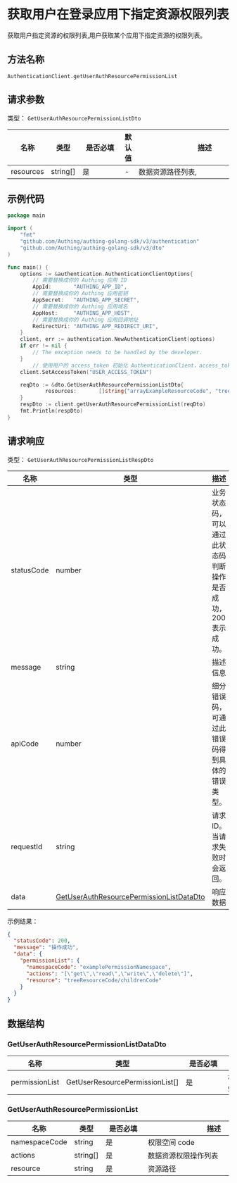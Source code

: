 # 获取用户在登录应用下指定资源权限列表

<!--  
  警告⚠️：  
  不要直接修改该文档，  https://github.com/Authing/authing-docs-factory  
  使用该项目进行生成  
-->  

<LastUpdated />  

获取用户指定资源的权限列表,用户获取某个应用下指定资源的权限列表。

## 方法名称

`AuthenticationClient.getUserAuthResourcePermissionList`

## 请求参数

类型： `GetUserAuthResourcePermissionListDto`

| 名称        | 类型       | <div style="width:80px">是否必填</div> | 默认值 | <div style="width:300px">描述</div> | <div style="width:200px"></div>示例值</div> |
|-----------|----------|------------------------------------|-----|-----------------------------------|------------------------------------------|
| resources | string[] | 是                                  | -   | 数据资源路径列表,                         | `["exampleResource"]`                    |

## 示例代码

```go
package main

import (
	"fmt"
	"github.com/Authing/authing-golang-sdk/v3/authentication"
	"github.com/Authing/authing-golang-sdk/v3/dto"
)

func main() {
	options := &authentication.AuthenticationClientOptions{
        // 需要替换成你的 Authing 应用 ID
		AppId:       "AUTHING_APP_ID",
        // 需要替换成你的 Authing 应用密钥
		AppSecret:   "AUTHING_APP_SECRET",
        // 需要替换成你的 Authing 应用域名
		AppHost:     "AUTHING_APP_HOST",
        // 需要替换成你的 Authing 应用回调地址
		RedirectUri: "AUTHING_APP_REDIRECT_URI",
	}
	client, err := authentication.NewAuthenticationClient(options)
	if err != nil {
		// The exception needs to be handled by the developer.
	}
	    // 使用用户的 access_token 初始化 AuthenticationClient，access_token 可以通过登录接口获取
    client.SetAccessToken("USER_ACCESS_TOKEN")

    reqDto := &dto.GetUserAuthResourcePermissionListDto{
		    resources:       []string{"arrayExampleResourceCode", "treeExampleResourceCode/childrenCode"},
    }
    respDto := client.getUserAuthResourcePermissionList(reqDto)
	fmt.Println(respDto)
}
```


## 请求响应

类型： `GetUserAuthResourcePermissionListRespDto`

| 名称         | 类型                                                                                               | 描述                               |
|------------|--------------------------------------------------------------------------------------------------|----------------------------------|
| statusCode | number                                                                                           | 业务状态码，可以通过此状态码判断操作是否成功，200 表示成功。 |
| message    | string                                                                                           | 描述信息                             |
| apiCode    | number                                                                                           | 细分错误码，可通过此错误码得到具体的错误类型。          |
| requestId  | string                                                                                           | 请求 ID。当请求失败时会返回。                 |
| data       | <a href="#GetUserAuthResourcePermissionListDataDto">GetUserAuthResourcePermissionListDataDto</a> | 响应数据                             |


示例结果：


```json
{
  "statusCode": 200,
  "message": "操作成功",
  "data": {
    "permissionList": {
      "namespaceCode": "examplePermissionNamespace",
      "actions": "[\"get\",\"read\",\"write\",\"delete\"]",
      "resource": "treeResourceCode/childrenCode"
    }
  }
}
```  

## 数据结构


### <a id="GetUserAuthResourcePermissionListDataDto"></a> GetUserAuthResourcePermissionListDataDto


| 名称             | 类型                              | <div style="width:80px">是否必填</div> | <div style="width:300px">描述</div>                                                     | <div style="width:200px">示例值</div> |
|----------------|---------------------------------|------------------------------------|---------------------------------------------------------------------------------------|------------------------------------|
| permissionList | GetUserResourcePermissionList[] | 是                                  | 权限列表 嵌套类型：<a href="#GetUserResourcePermissionList">GetUserResourcePermissionList</a>。 |                                    |  



### <a id="GetUserAuthResourcePermissionList"></a> GetUserAuthResourcePermissionList


| 名称            | 类型       | <div style="width:80px">是否必填</div> | <div style="width:300px">描述</div> | <div style="width:200px">示例值</div> |
|---------------|----------|------------------------------------|-----------------------------------|------------------------------------|
| namespaceCode | string   | 是                                  | 权限空间 code                         | `examplePermissionNamespace`       |
| actions       | string[] | 是                                  | 数据资源权限操作列表                        | `["get","read","write","delete"]`  |
| resource      | string   | 是                                  | 资源路径                              | `treeResourceCode/childrenCode`    |